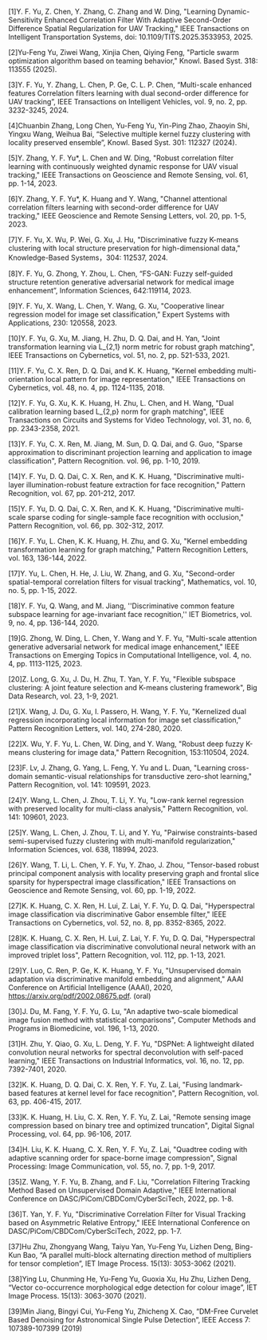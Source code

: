 \[1]Y. F. Yu, Z. Chen, Y. Zhang, C. Zhang and W. Ding, "Learning Dynamic-Sensitivity Enhanced Correlation Filter With Adaptive Second-Order Difference Spatial Regularization for UAV Tracking," IEEE Transactions on Intelligent Transportation Systems, doi: 10.1109/TITS.2025.3533953, 2025.

\[2]Yu-Feng Yu, Ziwei Wang, Xinjia Chen, Qiying Feng, "Particle swarm optimization algorithm based on teaming behavior," Knowl. Based Syst. 318: 113555 (2025). 

\[3]Y. F. Yu, Y. Zhang, L. Chen, P. Ge, C. L. P. Chen, “Multi-scale enhanced features Correlation filters learning with dual second-order difference for UAV tracking”, IEEE Transactions on Intelligent Vehicles, vol. 9, no. 2, pp. 3232-3245, 2024. 

\[4]Chuanbin Zhang, Long Chen, Yu-Feng Yu, Yin-Ping Zhao, Zhaoyin Shi, Yingxu Wang, Weihua Bai, “Selective multiple kernel fuzzy clustering with locality preserved ensemble”, Knowl. Based Syst. 301: 112327 (2024). 

\[5]Y. Zhang, Y. F. Yu\*, L. Chen and W. Ding, "Robust correlation filter learning with continuously weighted dynamic response for UAV visual tracking," IEEE Transactions on Geoscience and Remote Sensing, vol. 61, pp. 1-14, 2023. 

\[6]Y. Zhang, Y. F. Yu\*, K. Huang and Y. Wang, "Channel attentional correlation filters learning with second-order difference for UAV tracking," IEEE Geoscience and Remote Sensing Letters, vol. 20, pp. 1-5, 2023.

\[7]Y. F. Yu, X. Wu, P. Wei, G. Xu, J. Hu, "Discriminative fuzzy K-means clustering with local structure preservation for high-dimensional data," Knowledge-Based Systems，304: 112537, 2024.

\[8]Y. F. Yu, G. Zhong, Y. Zhou, L. Chen, “FS-GAN: Fuzzy self-guided structure retention generative adversarial network for medical image enhancement”, Information Sciences, 642:119114, 2023.  

\[9]Y. F. Yu, X. Wang, L. Chen, Y. Wang, G. Xu, "Cooperative linear regression model for image set classification," Expert Systems with Applications, 230: 120558, 2023. 

\[10]Y. F. Yu, G. Xu, M. Jiang, H. Zhu, D. Q. Dai, and H. Yan, "Joint transformation learning via L\_{2,1} norm metric for robust graph matching", IEEE Transactions on Cybernetics, vol. 51, no. 2, pp. 521-533, 2021. 

\[11]Y. F. Yu, C. X. Ren, D. Q. Dai, and K. K. Huang, "Kernel embedding multi-orientation local pattern for image representation," IEEE Transactions on Cybernetics, vol. 48, no. 4, pp. 1124-1135, 2018. 

\[12]Y. F. Yu, G. Xu, K. K. Huang, H. Zhu, L. Chen, and H. Wang, "Dual calibration learning based L\_{2,p} norm for graph matching", IEEE Transactions on Circuits and Systems for Video Technology, vol. 31, no. 6, pp. 2343-2358, 2021. 

\[13]Y. F. Yu, C. X. Ren, M. Jiang, M. Sun, D. Q. Dai, and G. Guo, "Sparse approximation to discriminant projection learning and application to image classification", Pattern Recognition. vol. 96, pp. 1-10, 2019.

\[14]Y. F. Yu, D. Q. Dai, C. X. Ren, and K. K. Huang, "Discriminative multi-layer illumination-robust feature extraction for face recognition," Pattern Recognition, vol. 67, pp. 201-212, 2017.  

\[15]Y. F. Yu, D. Q. Dai, C. X. Ren, and K. K. Huang, "Discriminative multi-scale sparse coding for single-sample face recognition with occlusion," Pattern Recognition, vol. 66, pp. 302-312, 2017.  

\[16]Y. F. Yu, L. Chen, K. K. Huang, H. Zhu, and G. Xu, "Kernel embedding transformation learning for graph matching," Pattern Recognition Letters, vol. 163, 136-144, 2022. 

\[17]Y. Yu, L. Chen, H. He, J. Liu, W. Zhang, and G. Xu, "Second-order spatial-temporal correlation filters for visual tracking", Mathematics, vol. 10, no. 5, pp. 1-15, 2022. 

\[18]Y. F. Yu, Q. Wang, and M. Jiang, ''Discriminative common feature subspace learning for age-invariant face recognition,'' IET Biometrics, vol. 9, no. 4, pp. 136-144, 2020.   

\[19]G. Zhong, W. Ding, L. Chen, Y. Wang and Y. F. Yu, "Multi-scale attention generative adversarial network for medical image enhancement," IEEE Transactions on Emerging Topics in Computational Intelligence, vol. 4, no. 4, pp. 1113-1125, 2023.  

\[20]Z. Long, G. Xu, J. Du, H. Zhu, T. Yan, Y. F. Yu, "Flexible subspace clustering: A joint feature selection and K-means clustering framework", Big Data Research, vol. 23, 1-9, 2021.

\[21]X. Wang, J. Du, G. Xu, I. Passero, H. Wang, Y. F. Yu, "Kernelized dual regression incorporating local information for image set classification," Pattern Recognition Letters, vol. 140, 274-280, 2020.  

\[22]X. Wu, Y. F. Yu, L. Chen, W. Ding, and Y. Wang, "Robust deep fuzzy K-means clustering for image data," Pattern Recognition, 153:110504, 2024. 

\[23]F. Lv, J. Zhang, G. Yang, L. Feng, Y. Yu and L. Duan, "Learning cross-domain semantic-visual relationships for transductive zero-shot learning," Pattern Recognition, vol. 141: 109591, 2023.

\[24]Y. Wang, L. Chen, J. Zhou, T. Li, Y. Yu, "Low-rank kernel regression with preserved locality for multi-class analysis," Pattern Recognition, vol. 141: 109601, 2023. 

\[25]Y. Wang, L. Chen, J. Zhou, T. Li, and Y. Yu, "Pairwise constraints-based semi-supervised fuzzy clustering with multi-manifold regularization," Information Sciences, vol. 638, 118994, 2023. 

\[26]Y. Wang, T. Li, L. Chen, Y. F. Yu, Y. Zhao, J. Zhou, "Tensor-based robust principal component analysis with locality preserving graph and frontal slice sparsity for hyperspectral image classification," IEEE Transactions on Geoscience and Remote Sensing, vol. 60, pp. 1-19, 2022. 

\[27]K. K. Huang, C. X. Ren, H. Lui, Z. Lai, Y. F. Yu, D. Q. Dai, "Hyperspectral image classification via discriminative Gabor ensemble filter," IEEE Transactions on Cybernetics, vol. 52, no. 8, pp. 8352-8365, 2022. 

\[28]K. K. Huang, C. X. Ren, H. Lui, Z. Lai, Y. F. Yu, D. Q. Dai, "Hyperspectral image classification via discriminative convolutional neural network with an improved triplet loss", Pattern Recognition, vol. 112, pp. 1-13, 2021. 

\[29]Y. Luo, C. Ren, P. Ge, K. K. Huang, Y. F. Yu, "Unsupervised domain adaptation via discriminative manifold embedding and alignment," AAAI Conference on Artificial Intelligence (AAAI), 2020, https://arxiv.org/pdf/2002.08675.pdf.  (oral)  

\[30]J. Du, M. Fang, Y. F. Yu, G. Lu, "An adaptive two-scale biomedical image fusion method with statistical comparisons", Computer Methods and Programs in Biomedicine, vol. 196, 1-13, 2020.

\[31]H. Zhu, Y. Qiao, G. Xu, L. Deng, Y. F. Yu, "DSPNet: A lightweight dilated convolution neural networks for spectral deconvolution with self-paced learning," IEEE Transactions on Industrial Informatics, vol. 16, no. 12, pp. 7392-7401, 2020.  

\[32]K. K. Huang, D. Q. Dai, C. X. Ren, Y. F. Yu, Z. Lai, "Fusing landmark-based features at kernel level for face recognition", Pattern Recognition, vol. 63, pp. 406-415, 2017.   

\[33]K. K. Huang, H. Liu, C. X. Ren, Y. F. Yu, Z. Lai, "Remote sensing image compression based on binary tree and optimized truncation", Digital Signal Processing, vol. 64, pp. 96-106, 2017. 

\[34]H. Liu, K. K. Huang, C. X. Ren, Y. F. Yu, Z. Lai, "Quadtree coding with adaptive scanning order for space-borne image compression", Signal Processing: Image Communication, vol. 55, no. 7, pp. 1-9, 2017.   

\[35]Z. Wang, Y. F. Yu, B. Zhang, and F. Liu, "Correlation Filtering Tracking Method Based on Unsupervised Domain Adaptive," IEEE International Conference on DASC/PiCom/CBDCom/CyberSciTech, 2022, pp. 1-8. 

\[36]T. Yan, Y. F. Yu, "Discriminative Correlation Filter for Visual Tracking based on Asymmetric Relative Entropy," IEEE International Conference on DASC/PiCom/CBDCom/CyberSciTech, 2022, pp. 1-7.

\[37]Hu Zhu, Zhongyang Wang, Taiyu Yan, Yu-Feng Yu, Lizhen Deng, Bing-Kun Bao, “A parallel multi-block alternating direction method of multipliers for tensor completion”, IET Image Process. 15(13): 3053-3062 (2021).

\[38]Ying Lu, Chunming He, Yu-Feng Yu, Guoxia Xu, Hu Zhu, Lizhen Deng, “Vector co-occurrence morphological edge detection for colour image”, IET Image Process. 15(13): 3063-3070 (2021). 

\[39]Min Jiang, Bingyi Cui, Yu-Feng Yu, Zhicheng X. Cao, “DM-Free Curvelet Based Denoising for Astronomical Single Pulse Detection”, IEEE Access 7: 107389-107399 (2019) 





&nbsp;

